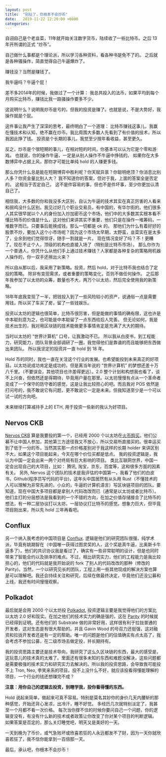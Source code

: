 ```yaml
---
layout: post
title:  "别扯了，你根本不会炒币"
date:   2019-11-22 12:20:00 +0800
categories:
---
```


自诩自己是个老韭菜，11年就开始关注数字货币，陆续收了一些比特币。之后 13年开所谓的正式 “炒币”。

自己做什么事都是个理论派，所以学习各种资料，看各种书是免不了的。
之后就是各种骚操作，简直觉得自己牛逼爆炸了。

赚钱没？当然是赚钱了。

我牛逼吗？牛逼个屁！

差不多2014年的时候，我做过了一个计算：
我总共投入的法币，如果平均到每个月购买比特币，赚钱比我一路骚操作要多不少。

这说明什么？说明我炒币是亏的，但我的投资是赚了。也就是说，不是大势好，我操作就是个屁。

这件事让我产生了深深的思考，最终明白了一个道理：
比特币赚钱这事儿，我赢在懂技术和认知，绝不赢在炒币。我比周围大多数人先看到了有价值的技术，所以我因此挣了钱。
投资是个长期的事儿，我觉至少按年看收益，甚至更久。

反之，炒币是个很短期的事儿，在相对短的时间，你基本可以认为它是个零和游戏。
也就说，你的操作牛逼，一定是从别人操作不牛逼中挣钱的。
如果你在大多数博弈中占据上风，那你才可能比单纯 hold 的人赚更多钱。

那么你凭什么总是能在短期博弈中胜利呢？你天赋异禀？你聪明绝顶？你消息比别人多？你资金量比别人大？
我不知道你的答案，但对于我，上面的答案全是否定的。
这相当于否定自己， 这不是件容易的事，但也不是件坏事，至少你更加认清自己了。

相信我，大多数的你和我没多大区别，自认为牛逼的技术其实在真正厉害的人看来和弱鸡没什么区别。我见过好几个职业交易员，有中国的，有华尔街的。他们很多人其实很早就以个人的身份加入炒加密币这个市场，他们中的大多数其实根本看不懂比特币的价值是什么，这对他们来讲其实不重要，他们只是在操作一堆筹码，一堆数字而已。只要事后能换成钱，那么一切都是 ok 的。
那他们为什么有着好好的股票不炒，要加入这个小市场呢？因为这个市场太早期，太野蛮，韭菜实在是太多了，业余到他们觉得惊讶，随手一割就是一片。
现在情况变好了吗？不！更糟了。现在不止个人，顶级的机构也直接入场了（特别是比特币市场）。
那么你作为一个普通人，你凭什么从他们手上通过技术赚钱？人家都是各种复杂的策略用机器人操作的，你一双手还擦出火来？

所以自从那以后，我采用了新策略。投资，然后 hold，对于比特币我也结合了定投的策略。 除非有变现需求，或者重要的策略变化，否则不做任何操作。
之后那年我参加了以太坊的众筹，数量也不大，两万个以太坊，然后完全使用我的新策略。

18年年底我变现了一半，把钱投入到了一些风险较小的资产，说通俗一点是需要用钱，所以买了车买了房，留了一些钱娱乐。

投资以太坊的逻辑也很简单，比特币很厉害，但是能做的事情的确有限，这也许是中本聪刻意为之，也可能是中本聪留了一点东西给后人完善。
但无论如何，我是技术出生的，我对用区块链的技术能做更多事情肯定是充满了大大的期待。

当时以太坊的 “世界计算机” 口号，让我激动不已。
所以我从白皮书，到工程能力，研究能力，团队背景全部调研了一圈，我觉得他们是靠谱的而且能够把东西做出来团队。
所以我坚定的投资并一直 hold 到 18 年。

Hold 币的同时，我也一直在关注这个行业的发展。也希望能投到未来真正的好项目。以太坊说成功肯定是成功的，但是离当年说的 “世界计算机” 的梦想还差十万八千里。（不要误会，其他项目也许差得更远）。2.0 整个计划和构想我也看了，谈不上兴奋，但依然还是得期待，毕竟用户量在那里。以太坊慢慢有点从一个革命者变成了一个保守的防守者的感觉，这是让我比较担心的吧。而且我对 POS 依然是打问号的，我不敢说它有问题，更不敢说它一定是未来。但我知道至少是一个可以试一试的方向吧。


未来继续打算减持手上的 ETH, 用于投资一些新的我认为好项目。

## Nervos CKB
[Nervos CKB](https://www.nervos.org/) 算是我要投的第一个，已经用 2000 个以太坊在[火币购买](https://www.huobi.com/zh-cn/exchange/ckb_usdt/)。他们公募不让中国人参加，其他第三方途径我又不放心，所以交易所直接买的。很幸运买到了低于一分的币，当然其实那一点价格差别对于我这样的长期 holder 来讲区别不大，如果这个项目能起来，今天在哪个价位买都是低点。
我的投资逻辑是，我认为中国一定会出来一两个对终局有巨大影响的项目。 类比互联网世界，中国一定会出现自己的大项目，比如： 腾讯, 淘宝，京东，百度等，这和很多方面的因素有关。 另外, Nervos 这个团队的技术是我评估的中国第一，我看了他们的白皮书，Github(程序员写代码的平台)，这年头中国居然有从头用 Rust（不懂技术的人可以理解为非常先进的，小众的，牛逼的计算机语言）写区块链项目的团队。要知道，现在中国大多项目都是拿别人代码改改而已（通常是以太坊或者比特币）。 他们主打的分层想法是我看到的一个不错的方向，在加之价值存储接合了比特币的想法，有一种二层协议打以太坊，一层协议打比特币的感觉。想象力巨大，但毕竟项目刚出来，所以先 hold 三年再看吧。

## Conflux
另一个纳入我考虑的中国项目是 [Conflux](https://www.conflux-chain.org/). 逻辑是他们的研究团队很强，纯学术派，毕竟有姚期智在（中国唯一获得过图灵奖的人，这个奖是真牛逼，比奥斯卡牛逼多了）。他们的共识协议我是看过了，确实有一些非常聪明的设计，但是也同时带来了智能合约以及排序的难点。不过，相比研究实力，他们的工程能力是我比较担心的，他们的代码就是我开始说的 fork 了别人的代码改改的那种（修改的 Parity)。当然，一个以研究见长的团队，工程上用一些其他现成的解决方案也算是可以理解吧。我还会持续关注和研究，后续在做最终决定，毕竟他们还没公募和上线，我还有时间慢慢观察。

## Polkadot
最后就是会用 2000 个以太坊投 [Polkadot](https://polkadot.network/), 投资逻辑主要是我觉得他们的方案比以太坊 2.0 好和现实。在加之他们的技术实力的确是强的，这在 [Parity](https://www.parity.io/) 的时候就已经得到证明。还有他们的 Substrate 做的非常好用，这样很有利于拉拢普通的开发者，这对生态是有很大帮助的。并且 Gavin Wood 的号召力还挺强，这对融资和拉拢开发者还是有一定的帮助。唯一的问题是他们的估值确实有点太高了，我会考虑不参加公募，在二级市场去做定投，并长期持有。

我的投资思路主要还是技术导向，我研究了这么久区块链的东西，最大的感受是，这玩意儿的技术真的太难了。里面还有很多未知的东西和难题没解决，这些问题都是需要极强的技术实力和研究实力去解决的。所以我的投资思路，会导致我可能投不上 Tron, Neo, 李笑来系的项目。投不上没什么不好，就应该投看得懂能理解的项目，一个行业的钱还想赚完不成？

**注意：用你自己的逻辑去投资，别瞎学我，投你看得懂的东西。**

Hold 说起来简单，做起来可真不容易。特别是莫名其妙你的身价几天内腰斩的那种感觉，开始还背心发凉，出冷汗，睡不好觉。
多经历几次就特别淡定了，我甚至一个月都不看一次价格。
每次当你撑不住的时候你要问自己一个问题，你的逻辑变没有，有没有什么新的技术或者政策让你改变了你对某个项目的判断逻辑。
如果答案是否定的，那么关灯睡觉吧，明天又是美好的一天。

一天到晚为了币价，或气急败坏或欣喜若狂的人永远都发不了财，因为一天你就欣喜若狂了，我不信你能拿到一百倍那一天。

最后，承认吧，你根本不会炒币！
